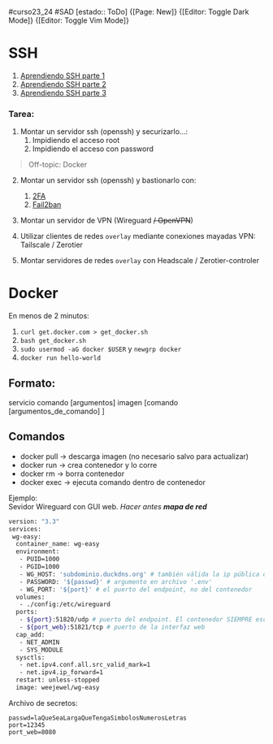   #curso23_24 #SAD [estado:: ToDo] 
{[Page: New]} {[Editor: Toggle Dark Mode]} {[Editor: Toggle Vim Mode]}

# SSH
1. [Aprendiendo SSH parte 1](https://www.youtube.com/watch?v=RMS5zBYQIqA&pp=ygUPc3NoIHBlbGFkbyBuZXJk)
2. [Aprendiendo SSH parte 2](https://www.youtube.com/watch?v=IDDmqlN-hF0&pp=ygUPc3NoIHBlbGFkbyBuZXJk)
3. [Aprendiendo SSH parte 3](https://www.youtube.com/watch?v=ZHSGGG_WwUs&pp=ygUPc3NoIHBlbGFkbyBuZXJk)

### Tarea:
1. Montar un servidor ssh (openssh) y securizarlo...:
    1. Impidiendo el acceso root
    2. Impidiendo el acceso con password

> Off-topic: Docker
       
2. Montar un servidor ssh (openssh) y bastionarlo con:
    1. [2FA](https://www.maquinasvirtuales.eu/bastionado-ssh-con-2fa-y-telegram/)
    2. [Fail2ban](https://www.digitalocean.com/community/tutorials/how-to-protect-ssh-with-fail2ban-on-ubuntu-20-04)

3. Montar un servidor de VPN (Wireguard ~~/ OpenVPN~~)

4. Utilizar clientes de redes `overlay` mediante conexiones mayadas VPN:  Tailscale / Zerotier

5. Montar servidores de redes `overlay` con Headscale / Zerotier-controler


# Docker
En menos de 2 minutos:
1. `curl get.docker.com > get_docker.sh`
2. `bash get_docker.sh`
3. `sudo usermod -aG docker $USER` y `newgrp docker`
4. `docker run hello-world`

## Formato: 
servicio comando [argumentos] imagen [comando [argumentos_de_comando] ]

## Comandos
+ docker pull -> descarga imagen (no necesario salvo para actualizar)
+ docker run -> crea contenedor y lo corre
+ docker rm -> borra contenedor
+ docker exec -> ejecuta comando dentro de contenedor

Ejemplo: \
Sevidor Wireguard con GUI web. *Hacer antes **mapa de red***
```bash
version: "3.3"
services:
 wg-easy:
  container_name: wg-easy
  environment:
   - PUID=1000
   - PGID=1000
   - WG_HOST: 'subdominio.duckdns.org' # también válida la ip pública de vuestro equipo '192.168.40.101' 
   - PASSWORD: '${passwd}' # argumento en archivo '.env'
   - WG_PORT: '${port}' # el puerto del endpoint, no del contenedor
  volumes:
   - ./config:/etc/wireguard
  ports:
   - ${port}:51820/udp # puerto del endpoint. El contenedor SIEMPRE escucha en 51820
   - ${port_web}:51821/tcp # puerto de la interfaz web
  cap_add:
   - NET_ADMIN
   - SYS_MODULE
  sysctls:
   - net.ipv4.conf.all.src_valid_mark=1
   - net.ipv4.ip_forward=1
  restart: unless-stopped
  image: weejewel/wg-easy
```

Archivo de secretos:
```.env
passwd=laQueSeaLargaQueTengaSimbolosNumerosLetras
port=12345
port_web=8080
```



